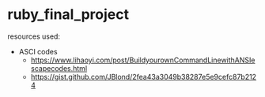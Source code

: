 # ruby_final_project

resources used:
- ASCI codes
  - https://www.lihaoyi.com/post/BuildyourownCommandLinewithANSIescapecodes.html
  - https://gist.github.com/JBlond/2fea43a3049b38287e5e9cefc87b2124
